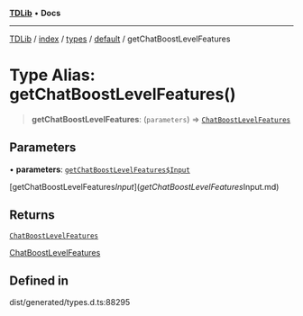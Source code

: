 [**TDLib**](../../../../../../README.md) • **Docs**

***

[TDLib](../../../../../../modules.md) / [index](../../../../../README.md) / [types](../../../README.md) / [default](../README.md) / getChatBoostLevelFeatures

# Type Alias: getChatBoostLevelFeatures()

> **getChatBoostLevelFeatures**: (`parameters`) => [`ChatBoostLevelFeatures`](ChatBoostLevelFeatures.md)

## Parameters

• **parameters**: [`getChatBoostLevelFeatures$Input`](getChatBoostLevelFeatures$Input.md)

[getChatBoostLevelFeatures$Input](getChatBoostLevelFeatures$Input.md)

## Returns

[`ChatBoostLevelFeatures`](ChatBoostLevelFeatures.md)

[ChatBoostLevelFeatures](ChatBoostLevelFeatures.md)

## Defined in

dist/generated/types.d.ts:88295
